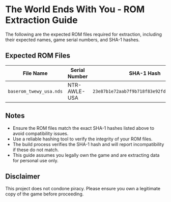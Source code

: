 # The World Ends With You - ROM Extraction Guide

The following are the expected ROM files required for extraction, including their expected names, game serial numbers, and SHA-1 hashes.

## Expected ROM Files

| File Name               | Serial Number | SHA-1 Hash                                 |
|-------------------------|---------------|--------------------------------------------|
| `baserom_twewy_usa.nds` | NTR-AWLE-USA  | `23e87b1e72aab7f9b718f83e92fd1c3039f23675` |

## Notes

- Ensure the ROM files match the exact SHA-1 hashes listed above to avoid compatibility issues.
- Use a reliable hashing tool to verify the integrity of your ROM files.
- The build process verifies the SHA-1 hash and will report incompatibility if these do not match.
- This guide assumes you legally own the game and are extracting data for personal use only.

## Disclaimer

This project does not condone piracy. Please ensure you own a legitimate copy of the game before proceeding.
